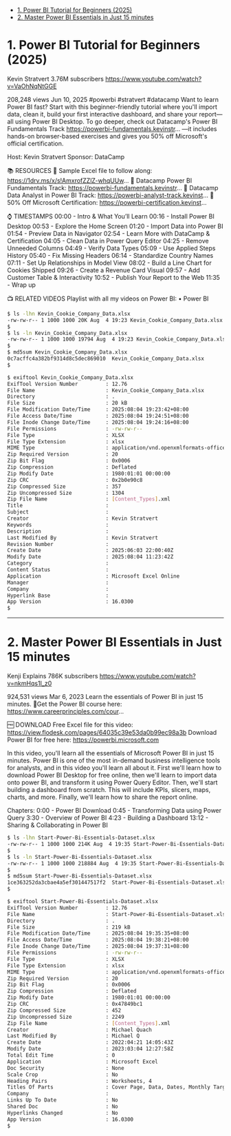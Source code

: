 - [1. Power BI Tutorial for Beginners (2025)](#1-power-bi-tutorial-for-beginners-2025)
- [2. Master Power BI Essentials in Just 15 minutes](#2-master-power-bi-essentials-in-just-15-minutes)


# 1. Power BI Tutorial for Beginners (2025)
Kevin Stratvert
3.76M subscribers
https://www.youtube.com/watch?v=VaOhNqNtGGE

208,248 views  Jun 10, 2025  #powerbi #stratvert #datacamp
Want to learn Power BI fast? Start with this beginner-friendly tutorial where you'll import data, clean it, build your first interactive dashboard, and share your report—all using Power BI Desktop. To go deeper, check out Datacamp's Power BI Fundamentals Track https://powerbi-fundamentals.kevinstr... —it includes hands-on browser-based exercises and gives you 50% off Microsoft's official certification.

Host: Kevin Stratvert
Sponsor: DataCamp

📚 RESOURCES
📂 Sample Excel file to follow along: https://1drv.ms/x/s!AmxrofZZlZ-whqUUw...
🧱 Datacamp Power BI Fundamentals Track: https://powerbi-fundamentals.kevinstr...
🧠 Datacamp Data Analyst in Power BI Track: https://powerbi-analyst-track.kevinst...
🏅 50% Off Microsoft Certification: https://powerbi-certification.kevinst...

⌚ TIMESTAMPS
00:00 - Intro & What You’ll Learn
00:16 - Install Power BI Desktop
00:53 - Explore the Home Screen
01:20 - Import Data into Power BI
01:54 - Preview Data in Navigator
02:54 - Learn More with DataCamp & Certification
04:05 - Clean Data in Power Query Editor
04:25 - Remove Unneeded Columns
04:49 - Verify Data Types
05:09 - Use Applied Steps History
05:40 - Fix Missing Headers
06:14 - Standardize Country Names
07:11 - Set Up Relationships in Model View
08:02 - Build a Line Chart for Cookies Shipped
09:26 - Create a Revenue Card Visual
09:57 - Add Customer Table & Interactivity
10:52 - Publish Your Report to the Web
11:35 - Wrap up
 
📺 RELATED VIDEOS
Playlist with all my videos on Power BI:    • Power BI  

```sh
$ ls -lhn Kevin_Cookie_Company_Data.xlsx
-rw-rw-r-- 1 1000 1000 20K Aug  4 19:23 Kevin_Cookie_Company_Data.xlsx
$
$ ls -ln Kevin_Cookie_Company_Data.xlsx
-rw-rw-r-- 1 1000 1000 19794 Aug  4 19:23 Kevin_Cookie_Company_Data.xlsx
$ 
$ md5sum Kevin_Cookie_Company_Data.xlsx
0c7acffc4a382bf9314d8c5dec869010  Kevin_Cookie_Company_Data.xlsx
$
```

```sh
$ exiftool Kevin_Cookie_Company_Data.xlsx        
ExifTool Version Number         : 12.76
File Name                       : Kevin_Cookie_Company_Data.xlsx
Directory                       : .
File Size                       : 20 kB
File Modification Date/Time     : 2025:08:04 19:23:42+08:00
File Access Date/Time           : 2025:08:04 19:24:51+08:00
File Inode Change Date/Time     : 2025:08:04 19:24:16+08:00
File Permissions                : -rw-rw-r--
File Type                       : XLSX
File Type Extension             : xlsx
MIME Type                       : application/vnd.openxmlformats-officedocument.spreadsheetml.sheet
Zip Required Version            : 20
Zip Bit Flag                    : 0x0006
Zip Compression                 : Deflated
Zip Modify Date                 : 1980:01:01 00:00:00
Zip CRC                         : 0x2b0e90c8
Zip Compressed Size             : 357
Zip Uncompressed Size           : 1304
Zip File Name                   : [Content_Types].xml
Title                           : 
Subject                         : 
Creator                         : Kevin Stratvert
Keywords                        : 
Description                     : 
Last Modified By                : Kevin Stratvert
Revision Number                 : 
Create Date                     : 2025:06:03 22:00:40Z
Modify Date                     : 2025:08:04 11:23:42Z
Category                        : 
Content Status                  : 
Application                     : Microsoft Excel Online
Manager                         : 
Company                         : 
Hyperlink Base                  : 
App Version                     : 16.0300
$
```

---

# 2. Master Power BI Essentials in Just 15 minutes
Kenji Explains
786K subscribers
https://www.youtube.com/watch?v=nkmHqs1I_z0

924,531 views  Mar 6, 2023
Learn the essentials of Power BI in just 15 minutes.
🚀Get the Power BI course here: https://www.careerprinciples.com/cour...

🆓 DOWNLOAD Free Excel file for this video: https://view.flodesk.com/pages/64035c39e53da0b99ec98a3b
Download Power BI for free here: https://powerbi.microsoft.com

In this video, you'll learn all the essentials of Microsoft Power BI in just 15 minutes. Power BI is one of the most in-demand business intelligence tools for analysts, and in this video you'll learn all about it.
First we'll learn how to download Power BI Desktop for free online, then we'll learn to import data onto power BI, and transform it using Power Query Editor. Then, we'll start building a dashboard from scratch. This will include KPIs, slicers, maps, charts, and more. Finally, we'll learn how to share the report online. 

Chapters:
0:00​ -​ Power BI Download
0:45​ - Transforming Data using Power Query
3:30​ - Overview of Power BI
4:23​ - Building a Dashboard
13:12​ - Sharing & Collaborating in Power BI

```sh
$ ls -lhn Start-Power-Bi-Essentials-Dataset.xlsx
-rw-rw-r-- 1 1000 1000 214K Aug  4 19:35 Start-Power-Bi-Essentials-Dataset.xlsx
$ 
$ ls -ln Start-Power-Bi-Essentials-Dataset.xlsx 
-rw-rw-r-- 1 1000 1000 218884 Aug  4 19:35 Start-Power-Bi-Essentials-Dataset.xlsx
$ 
$ md5sum Start-Power-Bi-Essentials-Dataset.xlsx
1ce363252da3cbae4a5ef301447517f2  Start-Power-Bi-Essentials-Dataset.xlsx
$ 
```

```sh
$ exiftool Start-Power-Bi-Essentials-Dataset.xlsx    
ExifTool Version Number         : 12.76
File Name                       : Start-Power-Bi-Essentials-Dataset.xlsx
Directory                       : .
File Size                       : 219 kB
File Modification Date/Time     : 2025:08:04 19:35:35+08:00
File Access Date/Time           : 2025:08:04 19:38:21+08:00
File Inode Change Date/Time     : 2025:08:04 19:37:31+08:00
File Permissions                : -rw-rw-r--
File Type                       : XLSX
File Type Extension             : xlsx
MIME Type                       : application/vnd.openxmlformats-officedocument.spreadsheetml.sheet
Zip Required Version            : 20
Zip Bit Flag                    : 0x0006
Zip Compression                 : Deflated
Zip Modify Date                 : 1980:01:01 00:00:00
Zip CRC                         : 0x47849bc1
Zip Compressed Size             : 452
Zip Uncompressed Size           : 2249
Zip File Name                   : [Content_Types].xml
Creator                         : Michael Quach
Last Modified By                : Michael Q
Create Date                     : 2022:04:21 14:05:43Z
Modify Date                     : 2023:03:04 12:27:58Z
Total Edit Time                 : 0
Application                     : Microsoft Excel
Doc Security                    : None
Scale Crop                      : No
Heading Pairs                   : Worksheets, 4
Titles Of Parts                 : Cover Page, Data, Dates, Monthly Targets
Company                         : 
Links Up To Date                : No
Shared Doc                      : No
Hyperlinks Changed              : No
App Version                     : 16.0300
$ 
```
